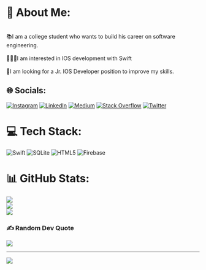 # 💫 About Me:
<br>📚I am a college student who wants to build his career on software engineering.<br>
<br>👨🏻‍💻I am interested in IOS development with Swift<br>
<br>🤝I am looking for a Jr. IOS Developer position to improve my skills.<br>
## 🌐 Socials:
[![Instagram](https://img.shields.io/badge/Instagram-%23E4405F.svg?logo=Instagram&logoColor=white)](https://instagram.com/ibrahimmbyrrm) [![LinkedIn](https://img.shields.io/badge/LinkedIn-%230077B5.svg?logo=linkedin&logoColor=white)](https://linkedin.com/in/ibrahimmbyrrm0) [![Medium](https://img.shields.io/badge/Medium-12100E?logo=medium&logoColor=white)](https://medium.com/@ibrahim_bayram22) [![Stack Overflow](https://img.shields.io/badge/-Stackoverflow-FE7A16?logo=stack-overflow&logoColor=white)](https://stackoverflow.com/users/12097598) [![Twitter](https://img.shields.io/badge/Twitter-%231DA1F2.svg?logo=Twitter&logoColor=white)](https://twitter.com/ibrahimmbyrrm) 

# 💻 Tech Stack:
![Swift](https://img.shields.io/badge/swift-F54A2A?style=for-the-badge&logo=swift&logoColor=white) ![SQLite](https://img.shields.io/badge/sqlite-%2307405e.svg?style=for-the-badge&logo=sqlite&logoColor=white) ![HTML5](https://img.shields.io/badge/html5-%23E34F26.svg?style=for-the-badge&logo=html5&logoColor=white) ![Firebase](https://img.shields.io/badge/firebase-%23039BE5.svg?style=for-the-badge&logo=firebase)
# 📊 GitHub Stats:
![](https://github-readme-stats.vercel.app/api?username=ibrahimmbyrrm&theme=vision-friendly-dark&hide_border=false&include_all_commits=false&count_private=false)<br/>
![](https://github-readme-streak-stats.herokuapp.com/?user=ibrahimmbyrrm&theme=vision-friendly-dark&hide_border=false)<br/>
![](https://github-readme-stats.vercel.app/api/top-langs/?username=ibrahimmbyrrm&theme=vision-friendly-dark&hide_border=false&include_all_commits=false&count_private=false&layout=compact)

### ✍️ Random Dev Quote
![](https://quotes-github-readme.vercel.app/api?type=horizontal&theme=merko)

---
[![](https://visitcount.itsvg.in/api?id=ibrahimmbyrrm&icon=5&color=5)](https://visitcount.itsvg.in)

<!-- Proudly created with GPRM ( https://gprm.itsvg.in ) -->
